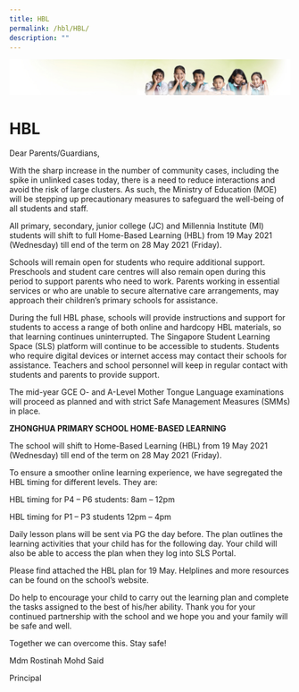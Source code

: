 ```yaml
---
title: HBL
permalink: /hbl/HBL/
description: ""
---
```

![](/images/Banner.jpg)

HBL
===
Dear Parents/Guardians,

With the sharp increase in the number of community cases, including the spike in unlinked cases today, there is a need to reduce interactions and avoid the risk of large clusters. As such, the Ministry of Education (MOE) will be stepping up precautionary measures to safeguard the well-being of all students and staff.

All primary, secondary, junior college (JC) and Millennia Institute (MI) students will shift to full Home-Based Learning (HBL) from 19 May 2021 (Wednesday) till end of the term on 28 May 2021 (Friday).

Schools will remain open for students who require additional support. Preschools and student care centres will also remain open during this period to support parents who need to work. Parents working in essential services or who are unable to secure alternative care arrangements, may approach their children’s primary schools for assistance.

During the full HBL phase, schools will provide instructions and support for students to access a range of both online and hardcopy HBL materials, so that learning continues uninterrupted. The Singapore Student Learning Space (SLS) platform will continue to be accessible to students. Students who require digital devices or internet access may contact their schools for assistance. Teachers and school personnel will keep in regular contact with students and parents to provide support. 

The mid-year GCE O- and A-Level Mother Tongue Language examinations will proceed as planned and with strict Safe Management Measures (SMMs) in place.

**ZHONGHUA PRIMARY SCHOOL HOME-BASED LEARNING**

The school will shift to Home-Based Learning (HBL) from 19 May 2021 (Wednesday) till end of the term on 28 May 2021 (Friday).

To ensure a smoother online learning experience, we have segregated the HBL timing for different levels. They are:

HBL timing for P4 – P6 students: 8am – 12pm

HBL timing for P1 – P3 students 12pm – 4pm

Daily lesson plans will be sent via PG the day before. The plan outlines the learning activities that your child has for the following day. Your child will also be able to access the plan when they log into SLS Portal.

Please find attached the HBL plan for 19 May. Helplines and more resources can be found on the school’s website.

Do help to encourage your child to carry out the learning plan and complete the tasks assigned to the best of his/her ability. Thank you for your continued partnership with the school and we hope you and your family will be safe and well. 

Together we can overcome this. Stay safe!

Mdm Rostinah Mohd Said

Principal